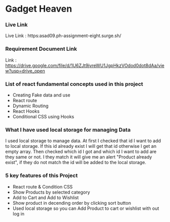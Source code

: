 # Gadget Heaven

### Live Link

Live Link : https:asad09.ph-assignment-eight.surge.sh/

### Requirement Document Link

Link : https://drive.google.com/file/d/1U6ZJt9jvreWU1JgpHkzVOdod0dot8dAa/view?usp=drive_open

### List of react fundamental concepts used in this project

- Creating Fake data and use
- React route
- Dynamic Routing 
- React Hooks
- Conditional CSS using Hooks

### What I have used local storage for managing Data 

I used local storage to manage data. At first I checked that id I want to add to local storage. If this id already exist I will get that id otherwise I get an empty array. Then checked which id I got and which id I want to add are they same or not. I they match it will give me an alert "Product already exist", if they do not match the id will be added to the local storage.

### 5 key features of this Project 

- React route & Condition CSS 
- Show Products by selected category
- Add to Cart and Add to Wishlist
- Show product in decending order by clicking sort button
- Used local storage so you can Add Product to cart or wishlist with out log in
